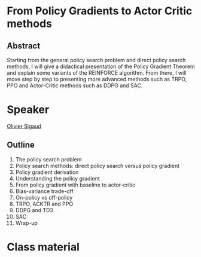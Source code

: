 # From Policy Gradients to Actor Critic methods

## Abstract

Starting from the general policy search problem and direct policy search methods, I will give a didactical presentation of the Policy Gradient Theorem and explain some variants of the REINFORCE algorithm. From there, I will move step by step to presenting more advanced methods such as TRPO, PPO and Actor-Critic methods such as DDPG and SAC. 

# Speaker

[Olivier Sigaud](olivier-sigaud.md)

## Outline

1. The policy search problem
2. Policy search methods: direct policy search versus policy gradient
3. Policy gradient derivation
4. Understanding the policy gradient
5. From policy gradient with baseline to actor-critic
6. Bias-variance trade-off
7. On-policy vs off-policy
8. TRPO, ACKTR and PPO
9. DDPG and TD3
10. SAC
11. Wrap-up 

# Class material
